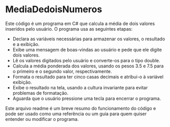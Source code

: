 # MediaDedoisNumeros
Este código é um programa em C# que calcula a média de dois valores inseridos pelo usuário. O programa usa as seguintes etapas:

- Declara as variáveis necessárias para armazenar os valores, o resultado e a exibição.
- Exibe uma mensagem de boas-vindas ao usuário e pede que ele digite dois valores.
- Lê os valores digitados pelo usuário e converte-os para o tipo double.
- Calcula a média ponderada dos valores, usando os pesos 3.5 e 7.5 para o primeiro e o segundo valor, respectivamente.
- Formata o resultado para ter cinco casas decimais e atribui-o à variável exibição.
- Exibe o resultado na tela, usando a cultura invariante para evitar problemas de formatação.
- Aguarda que o usuário pressione uma tecla para encerrar o programa.

Este arquivo readme é um breve resumo do funcionamento do código e pode ser usado como uma referência ou um guia para quem quiser entender ou modificar o programa.
